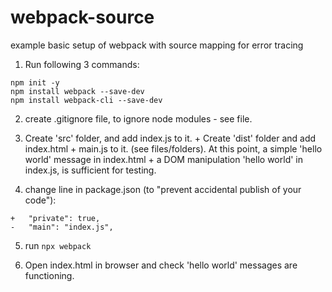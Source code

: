 # webpack-source
example basic setup of webpack with source mapping for error tracing

1. Run following 3 commands:

```
npm init -y
npm install webpack --save-dev
npm install webpack-cli --save-dev

```

2. create .gitignore file, to ignore node modules - see file.

3. Create 'src' folder, and add index.js to it. + Create 'dist' folder and add index.html + main.js to it. (see files/folders). At this point, a simple 'hello world' message in index.html + a DOM manipulation 'hello world' in index.js, is sufficient for testing.

4. change line in package.json (to "prevent accidental publish of your code"):

```
+   "private": true,
-   "main": "index.js",
```

5. run <code>npx webpack</code>

6. Open index.html in browser and check 'hello world' messages are functioning.
